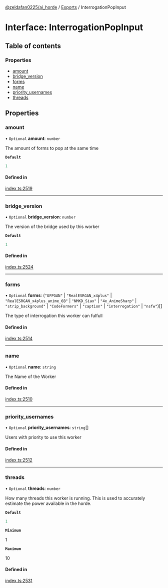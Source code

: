 [@zeldafan0225/ai_horde](../README.md) / [Exports](../modules.md) / InterrogationPopInput

# Interface: InterrogationPopInput

## Table of contents

### Properties

- [amount](InterrogationPopInput.md#amount)
- [bridge\_version](InterrogationPopInput.md#bridge_version)
- [forms](InterrogationPopInput.md#forms)
- [name](InterrogationPopInput.md#name)
- [priority\_usernames](InterrogationPopInput.md#priority_usernames)
- [threads](InterrogationPopInput.md#threads)

## Properties

### amount

• `Optional` **amount**: `number`

The amount of forms to pop at the same time

**`Default`**

```ts
1
```

#### Defined in

[index.ts:2519](https://github.com/ZeldaFan0225/ai_horde/blob/100bbe4/index.ts#L2519)

___

### bridge\_version

• `Optional` **bridge\_version**: `number`

The version of the bridge used by this worker

**`Default`**

```ts
1
```

#### Defined in

[index.ts:2524](https://github.com/ZeldaFan0225/ai_horde/blob/100bbe4/index.ts#L2524)

___

### forms

• `Optional` **forms**: (``"GFPGAN"`` \| ``"RealESRGAN_x4plus"`` \| ``"RealESRGAN_x4plus_anime_6B"`` \| ``"NMKD_Siax"`` \| ``"4x_AnimeSharp"`` \| ``"strip_background"`` \| ``"CodeFormers"`` \| ``"caption"`` \| ``"interrogation"`` \| ``"nsfw"``)[]

The type of interrogation this worker can fulfull

#### Defined in

[index.ts:2514](https://github.com/ZeldaFan0225/ai_horde/blob/100bbe4/index.ts#L2514)

___

### name

• `Optional` **name**: `string`

The Name of the Worker

#### Defined in

[index.ts:2510](https://github.com/ZeldaFan0225/ai_horde/blob/100bbe4/index.ts#L2510)

___

### priority\_usernames

• `Optional` **priority\_usernames**: `string`[]

Users with priority to use this worker

#### Defined in

[index.ts:2512](https://github.com/ZeldaFan0225/ai_horde/blob/100bbe4/index.ts#L2512)

___

### threads

• `Optional` **threads**: `number`

How many threads this worker is running. This is used to accurately estimate the power available in the horde.

**`Default`**

```ts
1
```

**`Minimum`**

1

**`Maximum`**

10

#### Defined in

[index.ts:2531](https://github.com/ZeldaFan0225/ai_horde/blob/100bbe4/index.ts#L2531)
